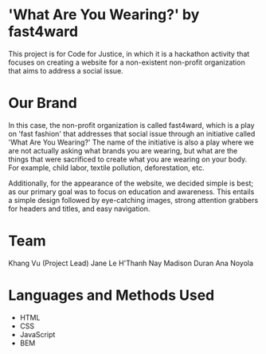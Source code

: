 # 'What Are You Wearing?' by fast4ward
This project is for Code for Justice, in which it is a hackathon activity that focuses on creating a
website for a non-existent non-profit organization that aims to address a social issue.

# Our Brand
In this case, the non-profit organization is called fast4ward, which is a play on 'fast fashion' that addresses that social issue through an initiative called 'What Are You Wearing?' The name of the initiative is also a play where we are not actually asking what brands you are wearing, but what are the things that were sacrificed to create what you are wearing on your body. For example, child labor, textile pollution, deforestation, etc.

Additionally, for the appearance of the website, we decided simple is best; as our primary goal was to focus on education and awareness. This entails a simple design followed by eye-catching images, strong attention grabbers for headers and titles, and easy navigation.

# Team
Khang Vu (Project Lead)
Jane Le
H'Thanh Nay
Madison Duran
Ana Noyola

# Languages and Methods Used
- HTML
- CSS
- JavaScript
- BEM




